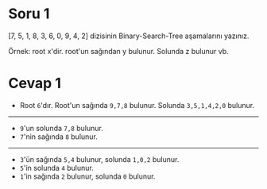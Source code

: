 # Soru 1
[7, 5, 1, 8, 3, 6, 0, 9, 4, 2] dizisinin Binary-Search-Tree aşamalarını yazınız.

Örnek: root x'dir. root'un sağından y bulunur. Solunda z bulunur vb.

# Cevap 1
- Root `6`'dır. Root'un sağında `9,7,8` bulunur. Solunda `3,5,1,4,2,0` bulunur.
---
- `9`'un solunda `7,8` bulunur. 
- `7`'nin sağında `8` bulunur.
---
- `3`'ün sağında `5,4` bulunur, solunda `1,0,2` bulunur.
- `5`'in solunda `4` bulunur.
- `1`'in sağında `2` bulunur, solunda `0` bulunur.

